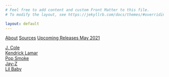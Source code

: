 ```yaml
---
# Feel free to add content and custom Front Matter to this file.
# To modify the layout, see https://jekyllrb.com/docs/themes/#overriding-theme-defaults

layout: default
---
```


<a href="http://192.99.43.182/about/">About</a>
<a href="http://192.99.43.182/sources/">Sources</a>
<a href="http://192.99.43.182/upcoming/">Upcoming Releases May 2021</a>

<a href="http://192.99.43.182/2021/05/06/J-Cole.html">J. Cole</a><br>
<a href="http://192.99.43.182/2021/05/06/Kendrick-Lamar.html">Kendrick Lamar</a><br>
<a href="http://192.99.43.182/2021/05/06/Pop-Smoke.html">Pop Smoke</a><br>
<a href="http://192.99.43.182/2021/05/07/Jay-Z.html">Jay-Z</a><br>
<a href="http://192.99.43.182/2021/05/07/Lil-Baby.html">Lil Baby</a>

